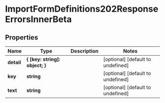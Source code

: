 # ImportFormDefinitions202ResponseErrorsInnerBeta

## Properties

Name | Type | Description | Notes
------------ | ------------- | ------------- | -------------
**detail** | **{ [key: string]: object; }** |  | [optional] [default to undefined]
**key** | **string** |  | [optional] [default to undefined]
**text** | **string** |  | [optional] [default to undefined]


